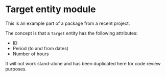 # Target entity module
This is an example part of a package from a recent project.

The concept is that a `Target` entity has the following attributes:

* ID
* Period (to and from dates)
* Number of hours

It will not work stand-alone and has been duplicated here for code review purposes.
